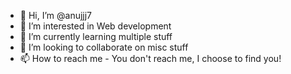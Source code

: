 - 👋 Hi, I’m @anujjj7
- 👀 I’m interested in Web development
- 🌱 I’m currently learning multiple stuff
- 💞️ I’m looking to collaborate on misc stuff
- 📫 How to reach me - You don't reach me, I choose to find you!

<!---
anujjj7/anujjj7 is a ✨ special ✨ repository because its `README.md` (this file) appears on your GitHub profile.
You can click the Preview link to take a look at your changes.
--->
